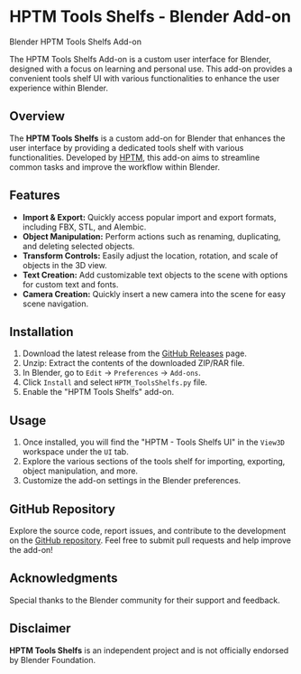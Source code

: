 # HPTM Tools Shelfs - Blender Add-on
Blender HPTM Tools Shelfs Add-on

The HPTM Tools Shelfs Add-on is a custom user interface for Blender, designed with a focus on learning and personal use. This add-on provides a convenient tools shelf UI with various functionalities to enhance the user experience within Blender.

## Overview

The **HPTM Tools Shelfs** is a custom add-on for Blender that enhances the user interface by providing a dedicated tools shelf with various functionalities. Developed by [HPTM](https://github.com/HippotamusZz), this add-on aims to streamline common tasks and improve the workflow within Blender.

## Features

- **Import & Export:** Quickly access popular import and export formats, including FBX, STL, and Alembic.
- **Object Manipulation:** Perform actions such as renaming, duplicating, and deleting selected objects.
- **Transform Controls:** Easily adjust the location, rotation, and scale of objects in the 3D view.
- **Text Creation:** Add customizable text objects to the scene with options for custom text and fonts.
- **Camera Creation:** Quickly insert a new camera into the scene for easy scene navigation.

## Installation

1. Download the latest release from the [GitHub Releases](https://github.com/HippotamusZz/BlenderToolsShelftUI/releases) page.
2. Unzip: Extract the contents of the downloaded ZIP/RAR file.
3. In Blender, go to `Edit` -> `Preferences` -> `Add-ons`.
4. Click `Install` and select `HPTM_ToolsShelfs.py` file.
5. Enable the "HPTM Tools Shelfs" add-on.

## Usage

1. Once installed, you will find the "HPTM - Tools Shelfs UI" in the `View3D` workspace under the `UI` tab.
2. Explore the various sections of the tools shelf for importing, exporting, object manipulation, and more.
3. Customize the add-on settings in the Blender preferences.

## GitHub Repository

Explore the source code, report issues, and contribute to the development on the [GitHub repository](https://github.com/HippotamusZz/BlenderToolsShelftUI). Feel free to submit pull requests and help improve the add-on!


## Acknowledgments

Special thanks to the Blender community for their support and feedback.

## Disclaimer

**HPTM Tools Shelfs** is an independent project and is not officially endorsed by Blender Foundation.
